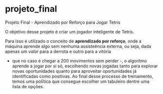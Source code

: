 # projeto_final
Projeto Final - Aprendizado por Reforço para Jogar Tetris

O objetivo desse projeto é criar um jogador inteligente de Tetris.

Para isso é utilizado o conceito de **aprendizado por reforço**,
onde a  máquina aprende algo sem nenhuma assisteência externa, ou seja,
dada apenas um *valor* para a derrota e outro para a vitória 
- que no caso é chegar a 200 movimentos sem perder -, o algoritmo
aprende a jogar por si só, escolhendo novas jogadas tanto para explorar
novas oportunidades quanto para aproveitar oportunidades já identificadas
como positivas. Ao final desse processo de treinamento, temos uma polītica
que consegue escolher um tabuleiro dentre uma lista de opções.

